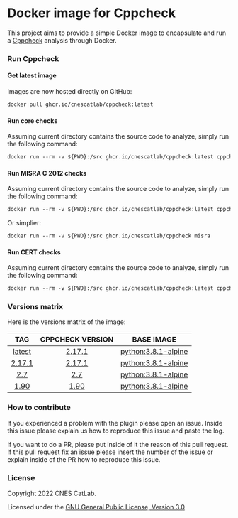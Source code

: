 # Docker image for Cppcheck

This project aims to provide a simple Docker image to encapsulate and run a [Cppcheck](https://github.com/danmar/cppcheck) analysis through Docker.

### Run Cppcheck

#### Get latest image
Images are now hosted directly on GitHub:
```Dockerfile
docker pull ghcr.io/cnescatlab/cppcheck:latest
```

#### Run core checks
Assuming current directory contains the source code to analyze, simply run the following command:
```Dockerfile
docker run --rm -v ${PWD}:/src ghcr.io/cnescatlab/cppcheck:latest cppcheck -v --xml --enable=all . 2> report.xml
```

#### Run MISRA C 2012 checks
Assuming current directory contains the source code to analyze, simply run the following command:
```Dockerfile
docker run --rm -v ${PWD}:/src ghcr.io/cnescatlab/cppcheck:latest cppcheck --dump .; misra.py *.dump 2>report.xml
```
Or simplier:
```Dockerfile
docker run --rm -v ${PWD}:/src ghcr.io/cnescatlab/cppcheck misra
```

#### Run CERT checks
Assuming current directory contains the source code to analyze, simply run the following command:
```Dockerfile
docker run --rm -v ${PWD}:/src ghcr.io/cnescatlab/cppcheck:latest cppcheck --dump .; cert.py *.dump 2>report.xml
```

### Versions matrix
Here is the versions matrix of the image:

|                                    TAG                                        |                       CPPCHECK VERSION                       |                        BASE IMAGE                      |
|:-----------------------------------------------------------------------------:|:------------------------------------------------------------:|:------------------------------------------------------:|
| [latest](https://github.com/cnescatlab/cppcheck/pkgs/container/cppcheck/2.17.1) | [2.17.1](https://github.com/danmar/cppcheck/releases/tag/2.17.1) | [python:3.8.1-alpine](https://hub.docker.com/_/python) |
| [2.17.1](https://github.com/cnescatlab/cppcheck/pkgs/container/cppcheck/2.17.1) | [2.17.1](https://github.com/danmar/cppcheck/releases/tag/2.17.1) | [python:3.8.1-alpine](https://hub.docker.com/_/python) |
| [2.7](https://github.com/cnescatlab/cppcheck/pkgs/container/cppcheck/2.7) | [2.7](https://github.com/danmar/cppcheck/releases/tag/2.7) | [python:3.8.1-alpine](https://hub.docker.com/_/python) |
|  [1.90](https://github.com/cnescatlab/cppcheck/pkgs/container/cppcheck/1.90)  | [1.90](https://github.com/danmar/cppcheck/releases/tag/1.90) | [python:3.8.1-alpine](https://hub.docker.com/_/python) |

### How to contribute
If you experienced a problem with the plugin please open an issue. Inside this issue please explain us how to reproduce this issue and paste the log.

If you want to do a PR, please put inside of it the reason of this pull request. If this pull request fix an issue please insert the number of the issue or explain inside of the PR how to reproduce this issue.

### License
Copyright 2022 CNES CatLab.

Licensed under the [GNU General Public License, Version 3.0](https://www.gnu.org/licenses/gpl.txt)
